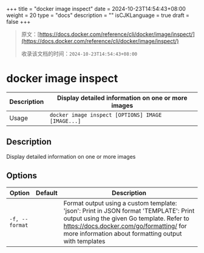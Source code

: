 +++
title = "docker image inspect"
date = 2024-10-23T14:54:43+08:00
weight = 20
type = "docs"
description = ""
isCJKLanguage = true
draft = false
+++

> 原文：[https://docs.docker.com/reference/cli/docker/image/inspect/](https://docs.docker.com/reference/cli/docker/image/inspect/)
>
> 收录该文档的时间：`2024-10-23T14:54:43+08:00`

# docker image inspect

| Description | Display detailed information on one or more images |
| :---------- | -------------------------------------------------- |
| Usage       | `docker image inspect [OPTIONS] IMAGE [IMAGE...]`  |

## Description

Display detailed information on one or more images

## Options

| Option         | Default | Description                                                  |
| -------------- | ------- | ------------------------------------------------------------ |
| `-f, --format` |         | Format output using a custom template: 'json': Print in JSON format 'TEMPLATE': Print output using the given Go template. Refer to https://docs.docker.com/go/formatting/ for more information about formatting output with templates |
